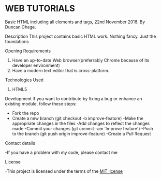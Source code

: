 # WEB TUTORIALS
 Basic HTML including all elements and tags, 22nd November 2018.
 By Duncan Chege.

Description
This project contains basic HTML work. Nothing fancy. Just the foundations

Opening Requirements
1) Have an up-to-date Web browser(preferrably Chrome because of its developer environment)
2) Have a modern text editor that is cross-platform.

Technologies Used
1) HTML5

Development
If you want to contribute by fixing a bug or enhance an existing module, follow these steps: 
- Fork the repo
- Create a new branch (git checkout -b improve-feature)
-Make the appropriate changes in the files
-Add changes to reflect the changes made
-Commit your changes (git commit -am 'Improve feature')
-Push to the branch (git push origin improve-feature)
-Create a Pull Request

Contact details

-If you have a problem with my code, please contact me

License

-This project is licensed under the terms of the [MIT license](https://github.com/dunyung1/Web-work/blob/master/MIT%20License)
